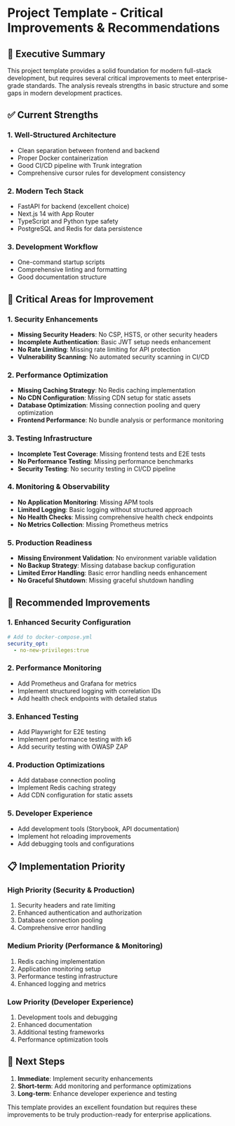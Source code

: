 # Project Template - Critical Improvements & Recommendations

## 🎯 **Executive Summary**

This project template provides a solid foundation for modern full-stack development, but requires several critical improvements to meet enterprise-grade standards. The analysis reveals strengths in basic structure and some gaps in modern development practices.

## ✅ **Current Strengths**

### **1. Well-Structured Architecture**
- Clean separation between frontend and backend
- Proper Docker containerization
- Good CI/CD pipeline with Trunk integration
- Comprehensive cursor rules for development consistency

### **2. Modern Tech Stack**
- FastAPI for backend (excellent choice)
- Next.js 14 with App Router
- TypeScript and Python type safety
- PostgreSQL and Redis for data persistence

### **3. Development Workflow**
- One-command startup scripts
- Comprehensive linting and formatting
- Good documentation structure

## 🚨 **Critical Areas for Improvement**

### **1. Security Enhancements**
- **Missing Security Headers**: No CSP, HSTS, or other security headers
- **Incomplete Authentication**: Basic JWT setup needs enhancement
- **No Rate Limiting**: Missing rate limiting for API protection
- **Vulnerability Scanning**: No automated security scanning in CI/CD

### **2. Performance Optimization**
- **Missing Caching Strategy**: No Redis caching implementation
- **No CDN Configuration**: Missing CDN setup for static assets
- **Database Optimization**: Missing connection pooling and query optimization
- **Frontend Performance**: No bundle analysis or performance monitoring

### **3. Testing Infrastructure**
- **Incomplete Test Coverage**: Missing frontend tests and E2E tests
- **No Performance Testing**: Missing performance benchmarks
- **Security Testing**: No security testing in CI/CD pipeline

### **4. Monitoring & Observability**
- **No Application Monitoring**: Missing APM tools
- **Limited Logging**: Basic logging without structured approach
- **No Health Checks**: Missing comprehensive health check endpoints
- **No Metrics Collection**: Missing Prometheus metrics

### **5. Production Readiness**
- **Missing Environment Validation**: No environment variable validation
- **No Backup Strategy**: Missing database backup configuration
- **Limited Error Handling**: Basic error handling needs enhancement
- **No Graceful Shutdown**: Missing graceful shutdown handling

## 🔧 **Recommended Improvements**

### **1. Enhanced Security Configuration**
```yaml
# Add to docker-compose.yml
security_opt:
  - no-new-privileges:true
```

### **2. Performance Monitoring**
- Add Prometheus and Grafana for metrics
- Implement structured logging with correlation IDs
- Add health check endpoints with detailed status

### **3. Enhanced Testing**
- Add Playwright for E2E testing
- Implement performance testing with k6
- Add security testing with OWASP ZAP

### **4. Production Optimizations**
- Add database connection pooling
- Implement Redis caching strategy
- Add CDN configuration for static assets

### **5. Developer Experience**
- Add development tools (Storybook, API documentation)
- Implement hot reloading improvements
- Add debugging tools and configurations

## 📋 **Implementation Priority**

### **High Priority (Security & Production)**
1. Security headers and rate limiting
2. Enhanced authentication and authorization
3. Database connection pooling
4. Comprehensive error handling

### **Medium Priority (Performance & Monitoring)**
1. Redis caching implementation
2. Application monitoring setup
3. Performance testing infrastructure
4. Enhanced logging and metrics

### **Low Priority (Developer Experience)**
1. Development tools and debugging
2. Enhanced documentation
3. Additional testing frameworks
4. Performance optimization tools

## 🚀 **Next Steps**

1. **Immediate**: Implement security enhancements
2. **Short-term**: Add monitoring and performance optimizations
3. **Long-term**: Enhance developer experience and testing

This template provides an excellent foundation but requires these improvements to be truly production-ready for enterprise applications.
